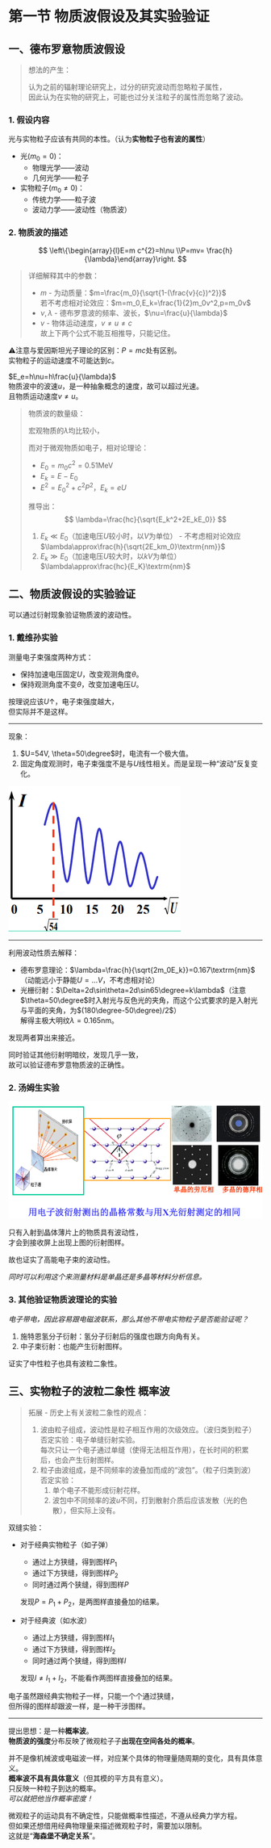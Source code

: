 # 第一节 物质波假设及其实验验证

## 一、德布罗意物质波假设

> 想法的产生：
>
> 认为之前的辐射理论研究上，过分的研究波动而忽略粒子属性，  
> 因此认为在实物的研究上，可能也过分关注粒子的属性而忽略了波动。

### 1. 假设内容

光与实物粒子应该有共同的本性。（认为**实物粒子也有波的属性**）  

* 光($m_0=0$)：
  * 物理光学——波动
  * 几何光学——粒子
* 实物粒子($m_0\ne0$)：
  * 传统力学——粒子波
  * 波动力学——波动性（物质波）

### 2. 物质波的描述

$$
\left\{\begin{array}{l}E=m c^{2}=h\nu \\P=mv= \frac{h}{\lambda}\end{array}\right.
$$
> 详细解释其中的参数：
>
> * $m$ - 为动质量：$m=\frac{m_0}{\sqrt{1-(\frac{v}{c})^2}}$  
>   若不考虑相对论效应：$m=m_0,E_k=\frac{1}{2}m_0v^2,p=m_0v$
> * $\nu,\lambda$ - 德布罗意波的频率、波长，$\nu=\frac{u}{\lambda}$
> * $v$ - 物体运动速度，$v\ne u\ne c$  
>   故上下两个公式不能互相推导，只能记住。

⚠注意与爱因斯坦光子理论的区别：$P=mc$处有区别。  
实物粒子的运动速度不可能达到$c$。

$E_e=h\nu=h\frac{u}{\lambda}$  
物质波中的波速$u$，是一种抽象概念的速度，故可以超过光速。  
且物质运动速度$v\ne u$。

> 物质波的数量级：
>
> 宏观物质的$\lambda$均比较小，
>
> 而对于微观物质如电子，相对论理论：
>
> * $E_0=m_0c^2=0.51\textrm{MeV}$
> * $E_k=E-E_0$
> * $E^2=E_0^2+c^2P^2$，$E_k=eU$
>
> 推导出：
> $$
> \lambda=\frac{hc}{\sqrt{E_k^2+2E_kE_0}}
> $$
>
> 1. $E_k\ll E_0$（加速电压$U$较小时，以$V$为单位） - 不考虑相对论效应  
>    $\lambda\approx\frac{h}{\sqrt{2E_km_0}\textrm{nm}}$
> 2. $E_k\gg E_0$（加速电压$U$较大时，以$kV$为单位）  
>    $\lambda\approx\frac{hc}{E_K}\textrm{nm}$

## 二、物质波假设的实验验证

可以通过衍射现象验证物质波的波动性。

### 1. 戴维孙实验

测量电子束强度两种方式：

* 保持加速电压固定$U$，改变观测角度$\theta$。
* 保持观测角度不变$\theta$，改变加速电压$U$。

按理说应该$U\uparrow$，电子束强度越大，  
但实际并不是这样。

---

现象：

1. $U=54V, \theta=50\degree$时，电流有一个极大值。
2. 固定角度观测时，电子束强度不是与$U$线性相关。而是呈现一种“波动”反复变化。

![现象](images/Quantum_1--12-27_13-52-38.png)

---

利用波动性质去解释：

* 德布罗意理论：$\lambda=\frac{h}{\sqrt{2m_0E_k}}=0.167\textrm{nm}$（动能远小于静能$U=...V$，不考虑相对论）
* 光栅衍射：$\Delta=2d\sin\theta=2d\sin65\degree=k\lambda$（注意$\theta=50\degree$时入射光与反色光的夹角，而这个公式要求的是入射光与平面的夹角，为$(180\degree-50\degree)/2$）  
  解得主极大明纹$\lambda=0.165\textrm{nm}$。

发现两者算出来接近。

同时验证其他衍射明暗纹，发现几乎一致，  
故可以验证德布罗意物质波的正确性。

### 2. 汤姆生实验

![汤姆生实验](images/Quantum_1--12-27_14-00-05.png)

只有入射到晶体薄片上的物质具有波动性，  
才会到接收屏上出现上图的衍射图样。

故也证实了高能电子束的波动性。

*同时可以利用这个来测量材料是单晶还是多晶等材料分析信息。*

### 3. 其他验证物质波理论的实验

*电子带电，因此容易跟电磁波联系，那么其他不带电实物粒子是否能验证呢？*

1. 施特恩氢分子衍射：氢分子衍射后的强度也跟方向角有关。
2. 中子束衍射：也能产生衍射图样。

证实了中性粒子也具有波粒二象性。

## 三、实物粒子的波粒二象性 概率波

> 拓展 - 历史上有关波粒二象性的观点：
>
> 1. 波由粒子组成，波动性是粒子相互作用的次级效应。（波归类到粒子）  
>    否定实验：电子单缝衍射实验。  
>    每次只让一个电子通过单缝（使得无法相互作用），在长时间的积累后，也会产生衍射图样。
> 2. 粒子由波组成，是不同频率的波叠加而成的“波包”。（粒子归类到波）  
>    否定实验：
>    1. 单个电子不能形成衍射花样。
>    2. 波包中不同频率的波$u$不同，打到散射介质后应该发散（光的色散），但实际上没有。

双缝实验：

* 对于经典实物粒子（如子弹）
  * 通过上方狭缝，得到图样$P_1$
  * 通过下方狭缝，得到图样$P_2$
  * 同时通过两个狭缝，得到图样$P$
  
  发现$P=P_1+P_2$，是两图样直接叠加的结果。
* 对于经典波（如水波）
  * 通过上方狭缝，得到图样$I_1$
  * 通过下方狭缝，得到图样$I_2$
  * 同时通过两个狭缝，得到图样$I$
  
  发现$I\ne I_1+I_2$，不能看作两图样直接叠加的结果。

电子虽然跟经典实物粒子一样，只能一个个通过狭缝，  
但所得的图样却跟波一样，是一种干涉图样。

---

提出思想：是一种**概率波**。  
**物质波的强度**分布反映了微观粒子子**出现在空间各处的概率**。  

并不是像机械波或电磁波一样，对应某个具体的物理量随周期的变化，具有具体意义。  
**概率波不具有具体意义**（但其模的平方具有意义）。  
只反映一种粒子到达的概率。  
*可以就把他当作概率密度！*

微观粒子的运动具有不确定性，只能做概率性描述，不遵从经典力学方程。  
但如果还想借用经典物理量来描述微观粒子时，需要加以限制。  
这就是“**海森堡不确定关系**”。
